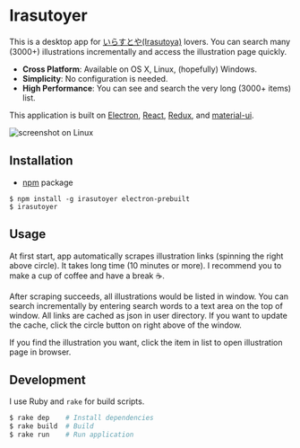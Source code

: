Irasutoyer
==========

This is a desktop app for [いらすとや(Irasutoya)](http://www.irasutoya.com/) lovers.  You can search many (3000+) illustrations incrementally and access the illustration page quickly.

- __Cross Platform__: Available on OS X, Linux, (hopefully) Windows.
- __Simplicity__: No configuration is needed.
- __High Performance__: You can see and search the very long (3000+ items) list.

This application is built on [Electron](https://github.com/atom/electron), [React](https://facebook.github.io/react/), [Redux](https://github.com/rackt/redux), and [material-ui](http://www.material-ui.com/#/).

![screenshot on Linux](https://raw.githubusercontent.com/rhysd/ss/master/Irasutoyer/Irasutoyer-linux.png)


## Installation

- [npm](https://www.npmjs.com/) package

```
$ npm install -g irasutoyer electron-prebuilt
$ irasutoyer
```


## Usage

At first start, app automatically scrapes illustration links (spinning the right above circle).
It takes long time (10 minutes or more).  I recommend you to make a cup of coffee and have a break :coffee:.

After scraping succeeds, all illustrations would be listed in window.  You can search incrementally by entering search words to a text area on the top of window.
All links are cached as json in user directory.  If you want to update the cache, click the circle button on right above of the window.

If you find the illustration you want, click the item in list to open illustration page in browser.


## Development

I use Ruby and `rake` for build scripts.

```sh
$ rake dep    # Install dependencies
$ rake build  # Build
$ rake run    # Run application
```
